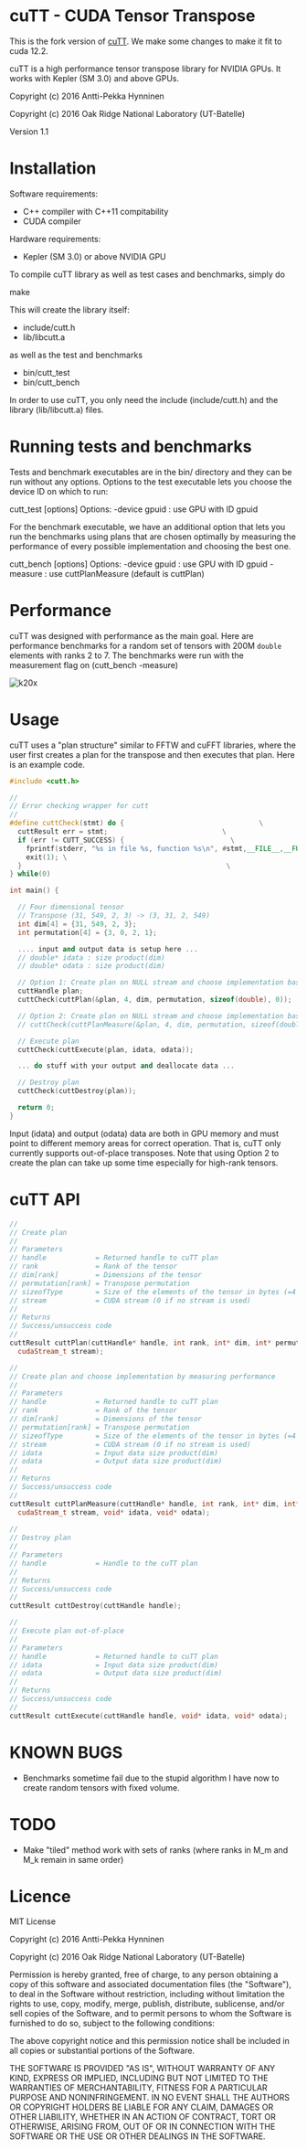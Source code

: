 cuTT - CUDA Tensor Transpose
============================
This is the fork version of [cuTT](https://gitee.com/jinxer000/cutt_lts). We make some changes to make it fit to cuda 12.2.

cuTT is a high performance tensor transpose library for NVIDIA GPUs. It works with Kepler (SM 3.0) and above GPUs.

Copyright (c) 2016 Antti-Pekka Hynninen

Copyright (c) 2016 Oak Ridge National Laboratory (UT-Batelle)

Version 1.1

Installation
============

Software requirements:
 * C++ compiler with C++11 compitability
 * CUDA compiler

Hardware requirements:
 * Kepler (SM 3.0) or above NVIDIA GPU

To compile cuTT library as well as test cases and benchmarks, simply do

make

This will create the library itself:

 * include/cutt.h
 * lib/libcutt.a

as well as the test and benchmarks

 * bin/cutt_test
 * bin/cutt_bench

In order to use cuTT, you only need the include (include/cutt.h) and the library (lib/libcutt.a) files.

Running tests and benchmarks
============================

Tests and benchmark executables are in the bin/ directory and they can be run without any options.
Options to the test executable lets you choose the device ID on which to run:

cutt_test [options]
Options:
-device gpuid : use GPU with ID gpuid

For the benchmark executable, we have an additional option that lets you run the benchmarks using
plans that are chosen optimally by measuring the performance of every possible implementation and
choosing the best one.

cutt_bench [options]
Options:
-device gpuid : use GPU with ID gpuid
-measure      : use cuttPlanMeasure (default is cuttPlan)

Performance
===========

cuTT was designed with performance as the main goal. Here are performance benchmarks for a random set of tensors with 200M `double` elements with ranks 2 to 7. The benchmarks were run with the measurement flag on
(cutt_bench -measure)

![k20x](https://raw.githubusercontent.com/ap-hynninen/cutt/master/doc/k20x_bench.png)

<!-- ![k40m](https://raw.githubusercontent.com/ap-hynninen/cutt/master/doc/bw_k40m_july1_2016.png)
 -->

<!-- ![titanx](https://raw.githubusercontent.com/ap-hynninen/cutt/master/doc/bw_titanx.png)
 -->

Usage
=====

cuTT uses a "plan structure" similar to FFTW and cuFFT libraries, where the
user first creates a plan for the transpose and then executes that plan.
Here is an example code.

```c++
#include <cutt.h>

//
// Error checking wrapper for cutt
//
#define cuttCheck(stmt) do {                                 \
  cuttResult err = stmt;                            \
  if (err != CUTT_SUCCESS) {                          \
    fprintf(stderr, "%s in file %s, function %s\n", #stmt,__FILE__,__FUNCTION__); \
    exit(1); \
  }                                                  \
} while(0)

int main() {

  // Four dimensional tensor
  // Transpose (31, 549, 2, 3) -> (3, 31, 2, 549)
  int dim[4] = {31, 549, 2, 3};
  int permutation[4] = {3, 0, 2, 1};

  .... input and output data is setup here ...
  // double* idata : size product(dim)
  // double* odata : size product(dim)

  // Option 1: Create plan on NULL stream and choose implementation based on heuristics
  cuttHandle plan;
  cuttCheck(cuttPlan(&plan, 4, dim, permutation, sizeof(double), 0));

  // Option 2: Create plan on NULL stream and choose implementation based on performance measurements
  // cuttCheck(cuttPlanMeasure(&plan, 4, dim, permutation, sizeof(double), 0, idata, odata));

  // Execute plan
  cuttCheck(cuttExecute(plan, idata, odata));

  ... do stuff with your output and deallocate data ...

  // Destroy plan
  cuttCheck(cuttDestroy(plan));

  return 0;
}
```

Input (idata) and output (odata) data are both in GPU memory and must point to different
memory areas for correct operation. That is, cuTT only currently supports out-of-place
transposes. Note that using Option 2 to create the plan can take up some time especially
for high-rank tensors.

cuTT API
========

```c++
//
// Create plan
//
// Parameters
// handle            = Returned handle to cuTT plan
// rank              = Rank of the tensor
// dim[rank]         = Dimensions of the tensor
// permutation[rank] = Transpose permutation
// sizeofType        = Size of the elements of the tensor in bytes (=4 or 8)
// stream            = CUDA stream (0 if no stream is used)
//
// Returns
// Success/unsuccess code
// 
cuttResult cuttPlan(cuttHandle* handle, int rank, int* dim, int* permutation, size_t sizeofType,
  cudaStream_t stream);

//
// Create plan and choose implementation by measuring performance
//
// Parameters
// handle            = Returned handle to cuTT plan
// rank              = Rank of the tensor
// dim[rank]         = Dimensions of the tensor
// permutation[rank] = Transpose permutation
// sizeofType        = Size of the elements of the tensor in bytes (=4 or 8)
// stream            = CUDA stream (0 if no stream is used)
// idata             = Input data size product(dim)
// odata             = Output data size product(dim)
//
// Returns
// Success/unsuccess code
// 
cuttResult cuttPlanMeasure(cuttHandle* handle, int rank, int* dim, int* permutation, size_t sizeofType,
  cudaStream_t stream, void* idata, void* odata);
  
//
// Destroy plan
//
// Parameters
// handle            = Handle to the cuTT plan
// 
// Returns
// Success/unsuccess code
//
cuttResult cuttDestroy(cuttHandle handle);

//
// Execute plan out-of-place
//
// Parameters
// handle            = Returned handle to cuTT plan
// idata             = Input data size product(dim)
// odata             = Output data size product(dim)
// 
// Returns
// Success/unsuccess code
//
cuttResult cuttExecute(cuttHandle handle, void* idata, void* odata);
```

KNOWN BUGS
==========
 * Benchmarks sometime fail due to the stupid algorithm I have now to create
 random tensors with fixed volume.

TODO
====
 * Make "tiled" method work with sets of ranks (where ranks in M_m and M_k remain in same order)

Licence
=======

MIT License

Copyright (c) 2016 Antti-Pekka Hynninen

Copyright (c) 2016 Oak Ridge National Laboratory (UT-Batelle)

Permission is hereby granted, free of charge, to any person obtaining a copy
of this software and associated documentation files (the "Software"), to deal
in the Software without restriction, including without limitation the rights
to use, copy, modify, merge, publish, distribute, sublicense, and/or sell
copies of the Software, and to permit persons to whom the Software is
furnished to do so, subject to the following conditions:

The above copyright notice and this permission notice shall be included in all
copies or substantial portions of the Software.

THE SOFTWARE IS PROVIDED "AS IS", WITHOUT WARRANTY OF ANY KIND, EXPRESS OR
IMPLIED, INCLUDING BUT NOT LIMITED TO THE WARRANTIES OF MERCHANTABILITY,
FITNESS FOR A PARTICULAR PURPOSE AND NONINFRINGEMENT. IN NO EVENT SHALL THE
AUTHORS OR COPYRIGHT HOLDERS BE LIABLE FOR ANY CLAIM, DAMAGES OR OTHER
LIABILITY, WHETHER IN AN ACTION OF CONTRACT, TORT OR OTHERWISE, ARISING FROM,
OUT OF OR IN CONNECTION WITH THE SOFTWARE OR THE USE OR OTHER DEALINGS IN THE
SOFTWARE.
